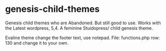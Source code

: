 # genesis-child-themes
Genesis child themes who are  Abandoned. But still good to use.
Works with the Latest wordpress, 5,4. A feminine Stuidopress/ child genesis theme.

Evaline theme change the footer text, use notepad. File: functions.php row: 130 and change it to your own.
